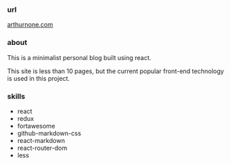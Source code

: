 
### url
[arthurnone.com](http://arthurnone.com/page/03eccca8053d8d0fe46060cb604a7d93)

### about 
This is a minimalist personal blog built using react.

This site is less than 10 pages, but the current popular front-end technology is used in this project.

### skills
- react
- redux
- fortawesome
- github-markdown-css
- react-markdown
- react-router-dom
- less



